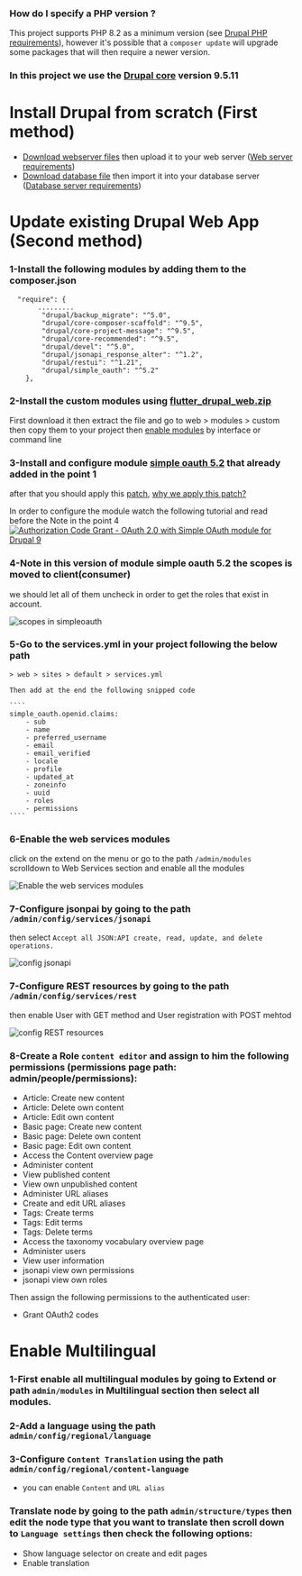### How do I specify a PHP version ?
This project supports PHP 8.2 as a minimum version (see [Drupal PHP requirements](https://www.drupal.org/docs/system-requirements/php-requirements)), however it's possible that a `composer update`  will upgrade some packages that will then require a newer version.

### In this project we use the [Drupal core](https://www.drupal.org/project/drupal) version 9.5.11

# Install Drupal from scratch (First method)
* [Download webserver files](https://github.com/mattar88/flutter_drupal/raw/main/drupal/flutter_drupal_web.zip) then upload it to your web server ([Web server requirements](https://www.drupal.org/docs/getting-started/system-requirements/web-server-requirements))
* [Download database file](https://github.com/mattar88/flutter_drupal/raw/main/drupal/database.mysql.gz "Download database file") then import it into your database server ([Database server requirements](https://www.drupal.org/docs/getting-started/system-requirements/database-server-requirements))

# Update existing Drupal Web App (Second method)
### 1-Install the following modules by adding them to the composer.json
````
  "require": {
       .........
        "drupal/backup_migrate": "^5.0",
        "drupal/core-composer-scaffold": "^9.5",
        "drupal/core-project-message": "^9.5",
        "drupal/core-recommended": "^9.5",
        "drupal/devel": "^5.0",
        "drupal/jsonapi_response_alter": "^1.2",
        "drupal/restui": "^1.21",
        "drupal/simple_oauth": "^5.2"
    },
`````
### 2-Install the custom modules using [flutter_drupal_web.zip](https://github.com/mattar88/flutter_drupal/raw/main/drupal/flutter_drupal_web.zip)
  First download it then extract the file and go to web > modules > custom
  then copy them to your project
  then [enable modules](https://www.drupal.org/docs/extending-drupal/installing-modules) by interface or command line


### 3-Install and configure module [simple oauth 5.2](https://www.drupal.org/project/simple_oauth) that already added in the point 1
after that you should apply this [patch](https://www.drupal.org/files/issues/provide_default_scopes-2857930-2.patch), [why we apply this patch?](https://www.drupal.org/project/simple_oauth/issues/3416173)

In order to configure the module watch the following tutorial and read before the Note in the point 4
 [![Authorization Code Grant - OAuth 2.0 with Simple OAuth module for Drupal 9](./screenshots/simple_oauth_tutorial.png)](https://www.youtube.com/watch?v=rAf5l_tPMzg)
     
### 4-Note in this version of module simple oauth 5.2 the scopes is moved to client(consumer)
we should let all of them uncheck in order to get the roles that exist in account.

   ![scopes in simpleoauth](./screenshots/scopes_simpleoauth.png)

### 5-Go to the services.yml in your project following the below path

    > web > sites > default > services.yml
    
    Then add at the end the following snipped code

    ````
    simple_oauth.openid.claims:
        - sub
        - name
        - preferred_username
        - email
        - email_verified
        - locale
        - profile
        - updated_at
        - zoneinfo
        - uuid
        - roles
        - permissions
    ````




### 6-Enable the web services modules
click on the extend on the menu or go to the path ```/admin/modules``` scrolldown to Web Services section and enable all the modules

  ![Enable the web services modules](./screenshots/modules_webservices.png)


### 7-Configure jsonpai by going to the path ```/admin/config/services/jsonapi```
then select ```Accept all JSON:API create, read, update, and delete operations.```

   ![config jsonapi](./screenshots/config_jsonapi.png)


### 7-Configure REST resources by going to the path ```/admin/config/services/rest```
then enable User with GET method
and User registration with POST mehtod

   ![config REST resources](./screenshots/config_restresources.png)

### 8-Create a Role ```content editor``` and assign to him the following permissions (permissions page path: admin/people/permissions):
* Article: Create new content
* Article: Delete own content
* Article: Edit own content
* Basic page: Create new content
* Basic page: Delete own content
* Basic page: Edit own content
* Access the Content overview page
* Administer content
* View published content
* View own unpublished content
* Administer URL aliases
* Create and edit URL aliases
* Tags: Create terms
* Tags: Edit terms
* Tags: Delete terms
* Access the taxonomy vocabulary overview page
* Administer users
* View user information
* jsonapi view own permissions
* jsonapi view own roles

Then assign the following permissions to the authenticated user:
 * Grant OAuth2 codes

 # Enable Multilingual
 ### 1-First enable all multilingual modules by going to Extend or path ```admin/modules```  in Multilingual section then select all modules.

 ### 2-Add a language using the path ```admin/config/regional/language```

 ### 3-Configure ```Content Translation``` using the path ```admin/config/regional/content-language```
  * you can enable ```Content``` and ```URL alias```
 
 ### Translate node by going to the path ```admin/structure/types``` then edit the node type that you want to translate then scroll down to ```Language settings``` then check the following options:
 * Show language selector on create and edit pages
 * Enable translation
